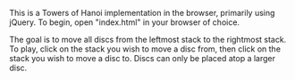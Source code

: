 This is a Towers of Hanoi implementation in the browser, primarily using jQuery.  To begin, open "index.html" in your browser of choice.

The goal is to move all discs from the leftmost stack to the rightmost stack.  To play, click on the stack you wish to move a disc from, then click on the stack you wish to move a disc to.  Discs can only be placed atop a larger disc.